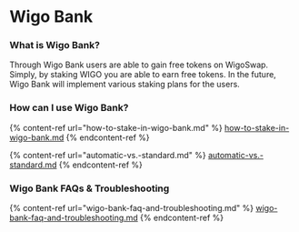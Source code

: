 # Wigo Bank

### **What is Wigo Bank?**&#x20;

Through Wigo Bank users are able to gain free tokens on WigoSwap. Simply, by staking WIGO you are able to earn free tokens. In the future, Wigo Bank will implement various staking plans for the users.



### **How can I use Wigo Bank?**

{% content-ref url="how-to-stake-in-wigo-bank.md" %}
[how-to-stake-in-wigo-bank.md](how-to-stake-in-wigo-bank.md)
{% endcontent-ref %}

{% content-ref url="automatic-vs.-standard.md" %}
[automatic-vs.-standard.md](automatic-vs.-standard.md)
{% endcontent-ref %}

### **Wigo Bank** FAQs & Troubleshooting

{% content-ref url="wigo-bank-faq-and-troubleshooting.md" %}
[wigo-bank-faq-and-troubleshooting.md](wigo-bank-faq-and-troubleshooting.md)
{% endcontent-ref %}
